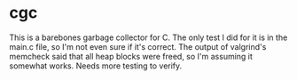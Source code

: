 # cgc
This is a barebones garbage collector for C. The only test I did for it is 
in the main.c file, so I'm not even sure if it's correct. The output of 
valgrind's memcheck said that all heap blocks were freed, so I'm assuming 
it somewhat works. Needs more testing to verify.
